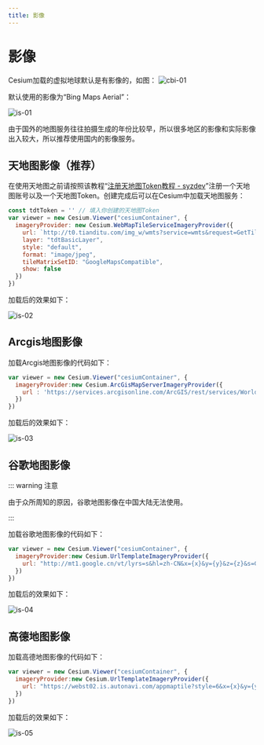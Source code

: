 ```yaml
---
title: 影像
---
```


# 影像

Cesium加载的虚拟地球默认是有影像的，如图：
![cbi-01](/cesium-docs/assets/img/guide/cbi-01.jpg)

默认使用的影像为“Bing Maps Aerial”：

![is-01](/cesium-docs/assets/img/guide/is-01.png)

由于国外的地图服务往往拍摄生成的年份比较早，所以很多地区的影像和实际影像出入较大，所以推荐使用国内的影像服务。

## 天地图影像（推荐）

在使用天地图之前请按照该教程“[注册天地图Token教程 - syzdev](https://syzdev.cn/2021/08/11/注册天地图Token教程/)”注册一个天地图账号以及一个天地图Token。创建完成后可以在Cesium中加载天地图服务：

```javascript
const tdtToken = '' // 填入你创建的天地图Token
var viewer = new Cesium.Viewer("cesiumContainer", {
  imageryProvider: new Cesium.WebMapTileServiceImageryProvider({
    url: `http://t0.tianditu.com/img_w/wmts?service=wmts&request=GetTile&version=1.0.0&LAYER=img&tileMatrixSet=w&TileMatrix={TileMatrix}&TileRow={TileRow}&TileCol={TileCol}&style=default&format=tiles&tk=${tdtToken}`,
    layer: "tdtBasicLayer",
    style: "default",
    format: "image/jpeg",
    tileMatrixSetID: "GoogleMapsCompatible",
    show: false
  })
})
```

加载后的效果如下：

![is-02](/cesium-docs/assets/img/guide/is-02.png)

## Arcgis地图影像

加载Arcgis地图影像的代码如下：

```javascript
var viewer = new Cesium.Viewer("cesiumContainer", {
  imageryProvider:new Cesium.ArcGisMapServerImageryProvider({
    url : 'https://services.arcgisonline.com/ArcGIS/rest/services/World_Imagery/MapServer'
  })
})
```

加载后的效果如下：

![is-03](/cesium-docs/assets/img/guide/is-03.png)

## 谷歌地图影像

::: warning 注意

由于众所周知的原因，谷歌地图影像在中国大陆无法使用。

:::

加载谷歌地图影像的代码如下：

```javascript
var viewer = new Cesium.Viewer("cesiumContainer", {
  imageryProvider:new Cesium.UrlTemplateImageryProvider({
    url: "http://mt1.google.cn/vt/lyrs=s&hl=zh-CN&x={x}&y={y}&z={z}&s=Gali"
  })
})
```

加载后的效果如下：

![is-04](/cesium-docs/assets/img/guide/is-04.png)

## 高德地图影像

加载高德地图影像的代码如下：

```javascript
var viewer = new Cesium.Viewer("cesiumContainer", {
  imageryProvider:new Cesium.UrlTemplateImageryProvider({
    url: "https://webst02.is.autonavi.com/appmaptile?style=6&x={x}&y={y}&z={z}"
  })
})
```

加载后的效果如下：

![is-05](/cesium-docs/assets/img/guide/is-05.png)

